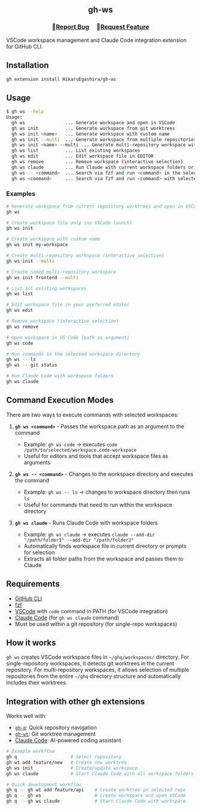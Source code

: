 <h2 align="center">
    <p align="center">gh-ws</p>
</h2>

<h3 align="center">
🔹<a  href="https://github.com/HikaruEgashira/gh-ws/issues">Report Bug</a> &nbsp; &nbsp;
🔹<a  href="https://github.com/HikaruEgashira/gh-ws/issues">Request Feature</a>
</h3>

VSCode workspace management and Claude Code integration extension for GitHub CLI.

## Installation

```bash
gh extension install HikaruEgashira/gh-ws
```

## Usage

```bash
$ gh ws --help
Usage:
  gh ws               ... Generate workspace and open in VSCode
  gh ws init          ... Generate workspace from git worktrees
  gh ws init <name>   ... Generate workspace with custom name
  gh ws init --multi  ... Generate workspace from multiple repositories
  gh ws init <name> --multi ... Generate multi-repository workspace with custom name
  gh ws list          ... List existing workspaces
  gh ws edit          ... Edit workspace file in EDITOR
  gh ws remove        ... Remove workspace (interactive selection)
  gh ws claude        ... Run Claude with current workspace folders or select workspace
  gh ws -- <command>  ... Search via fzf and run <command> in the selected workspace directory
  gh ws <command>     ... Search via fzf and run <command> with selected workspace as argument
```

### Examples

```bash
# Generate workspace from current repository worktrees and open in VSCode
gh ws

# Create workspace file only (no VSCode launch)
gh ws init

# Create workspace with custom name
gh ws init my-workspace

# Create multi-repository workspace (interactive selection)
gh ws init --multi

# Create named multi-repository workspace
gh ws init frontend --multi

# List all existing workspaces
gh ws list

# Edit workspace file in your preferred editor
gh ws edit

# Remove workspace (interactive selection)
gh ws remove

# Open workspace in VS Code (path as argument)
gh ws code

# Run commands in the selected workspace directory
gh ws -- ls
gh ws -- git status

# Run Claude Code with workspace folders
gh ws claude
```

## Command Execution Modes

There are two ways to execute commands with selected workspaces:

1. **`gh ws <command>`** - Passes the workspace path as an argument to the command
   - Example: `gh ws code` → executes `code /path/to/selected/workspace.code-workspace`
   - Useful for editors and tools that accept workspace files as arguments

2. **`gh ws -- <command>`** - Changes to the workspace directory and executes the command
   - Example: `gh ws -- ls` → changes to workspace directory then runs `ls`
   - Useful for commands that need to run within the workspace directory

3. **`gh ws claude`** - Runs Claude Code with workspace folders
   - Example: `gh ws claude` → executes `claude --add-dir "/path/folder1" --add-dir "/path/folder2"`
   - Automatically finds workspace file in current directory or prompts for selection
   - Extracts all folder paths from the workspace and passes them to Claude

## Requirements

- [GitHub CLI](https://cli.github.com/)
- [fzf](https://github.com/junegunn/fzf)
- [VSCode](https://code.visualstudio.com/) with `code` command in PATH (for VSCode integration)
- [Claude Code](https://docs.anthropic.com/en/docs/claude-code) (for `gh ws claude` command)
- Must be used within a git repository (for single-repo workspaces)

## How it works

`gh ws` creates VSCode workspace files in `~/ghq/workspaces/` directory. For single-repository workspaces, it detects git worktrees in the current repository. For multi-repository workspaces, it allows selection of multiple repositories from the entire `~/ghq` directory structure and automatically includes their worktrees.

## Integration with other gh extensions

Works well with:
- [`gh-q`](https://github.com/HikaruEgashira/gh-q): Quick repository navigation
- [`gh-wt`](https://github.com/HikaruEgashira/gh-wt): Git worktree management
- [Claude Code](https://docs.anthropic.com/en/docs/claude-code): AI-powered coding assistant

```bash
# Example workflow
gh q                    # Select repository
gh wt add feature/new   # Create new worktree
gh ws init              # Create/update workspace
gh ws claude            # Start Claude Code with all workspace folders

# Quick development workflow
gh q -- gh wt add feature/api    # Create worktree in selected repo
gh q -- gh ws                    # Create workspace and open VSCode
gh q -- gh ws claude             # Start Claude Code with workspace
```